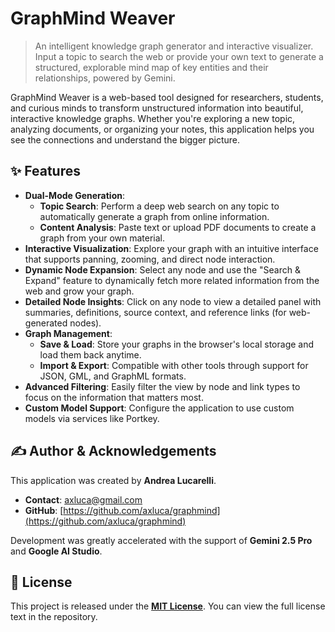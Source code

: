 # GraphMind Weaver

> An intelligent knowledge graph generator and interactive visualizer. Input a topic to search the web or provide your own text to generate a structured, explorable mind map of key entities and their relationships, powered by Gemini.

GraphMind Weaver is a web-based tool designed for researchers, students, and curious minds to transform unstructured information into beautiful, interactive knowledge graphs. Whether you're exploring a new topic, analyzing documents, or organizing your notes, this application helps you see the connections and understand the bigger picture.

## ✨ Features

-   **Dual-Mode Generation**:
    -   **Topic Search**: Perform a deep web search on any topic to automatically generate a graph from online information.
    -   **Content Analysis**: Paste text or upload PDF documents to create a graph from your own material.
-   **Interactive Visualization**: Explore your graph with an intuitive interface that supports panning, zooming, and direct node interaction.
-   **Dynamic Node Expansion**: Select any node and use the "Search & Expand" feature to dynamically fetch more related information from the web and grow your graph.
-   **Detailed Node Insights**: Click on any node to view a detailed panel with summaries, definitions, source context, and reference links (for web-generated nodes).
-   **Graph Management**:
    -   **Save & Load**: Store your graphs in the browser's local storage and load them back anytime.
    -   **Import & Export**: Compatible with other tools through support for JSON, GML, and GraphML formats.
-   **Advanced Filtering**: Easily filter the view by node and link types to focus on the information that matters most.
-   **Custom Model Support**: Configure the application to use custom models via services like Portkey.

## ✍️ Author & Acknowledgements

This application was created by **Andrea Lucarelli**.

-   **Contact**: [axluca@gmail.com](mailto:axluca@gmail.com)
-   **GitHub**: [https://github.com/axluca/graphmind](https://github.com/axluca/graphmind)

Development was greatly accelerated with the support of **Gemini 2.5 Pro** and **Google AI Studio**.

## 📄 License

This project is released under the [**MIT License**](license.txt). You can view the full license text in the repository.
